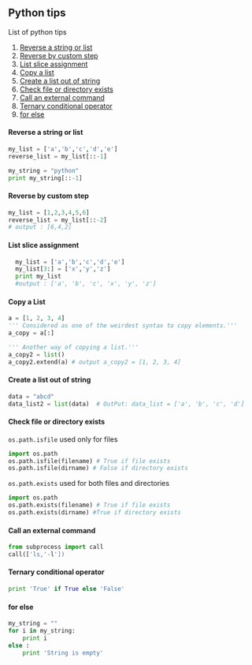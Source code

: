## Python tips

List of python tips

1. [Reverse a string or list](#reverse-a-string-or-list)
1. [Reverse by custom step](#reverse-by-custom-step)
1. [List slice assignment](#list-slice-assignment)
1. [Copy a list](#copy-a-list)
1. [Create a list out of string](#create-a-list-out-of-string)
1. [Check file or directory exists](#check-file-or-directory-exists)
1. [Call an external command](#call-an-external-command)
1. [Ternary conditional operator](#ternary-conditional-operator)
1. [for else](#for-else)



#### Reverse a string or list
```python
my_list = ['a','b','c','d','e']
reverse_list = my_list[::-1]

my_string = "python"
print my_string[::-1]
```

#### Reverse by custom step
```python
my_list = [1,2,3,4,5,6]
reverse_list = my_list[::-2]
# output : [6,4,2]
```


#### List slice assignment
```python
  my_list = ['a','b','c','d','e']
  my_list[3:] = ['x','y','z']
  print my_list
  #output : ['a', 'b', 'c', 'x', 'y', 'z']
```


#### Copy a List
```python
a = [1, 2, 3, 4]
''' Considered as one of the weirdest syntax to copy elements.'''
a_copy = a[:]

''' Another way of copying a list.'''
a_copy2 = list()
a_copy2.extend(a) # output a_copy2 = [1, 2, 3, 4]
```


#### Create a list out of string
```python
data = "abcd"
data_list2 = list(data)  # OutPut: data_list = ['a', 'b', 'c', 'd'] 
```


#### Check file or directory exists
`os.path.isfile` used only for files
```python
import os.path
os.path.isfile(filename) # True if file exists
os.path.isfile(dirname) # False if directory exists
```

`os.path.exists` used for both files and directories
```python
import os.path
os.path.exists(filename) # True if file exists
os.path.exists(dirname) #True if directory exists
```

#### Call an external command
```python
from subprocess import call
call(['ls,'-l'])
```

#### Ternary conditional operator
```python
print 'True' if True else 'False'
```


#### for else
```python
my_string = ""
for i in my_string:
    print i
else :
    print 'String is empty'
```

